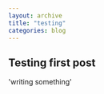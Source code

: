 ```yaml
---
layout: archive
title: "testing"
categories: blog
---
```


## Testing first post

'writing something'
